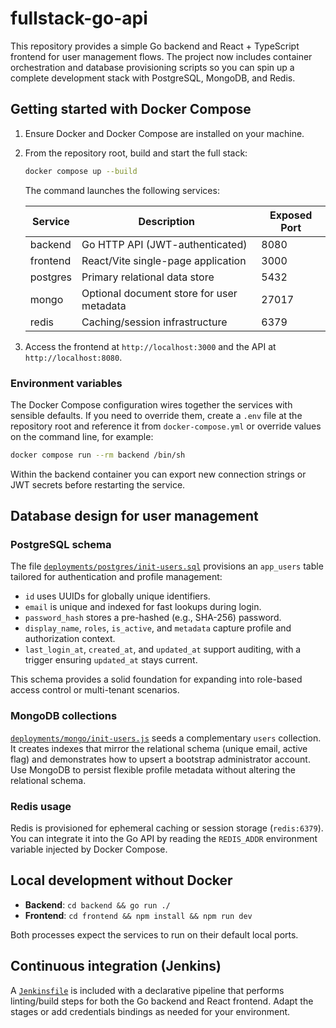 # fullstack-go-api

This repository provides a simple Go backend and React + TypeScript frontend for user management flows. The project now includes container orchestration and database provisioning scripts so you can spin up a complete development stack with PostgreSQL, MongoDB, and Redis.

## Getting started with Docker Compose

1. Ensure Docker and Docker Compose are installed on your machine.
2. From the repository root, build and start the full stack:

   ```bash
   docker compose up --build
   ```

   The command launches the following services:

   | Service   | Description                                | Exposed Port |
   |-----------|--------------------------------------------|--------------|
   | backend   | Go HTTP API (JWT-authenticated)            | 8080         |
   | frontend  | React/Vite single-page application         | 3000         |
   | postgres  | Primary relational data store              | 5432         |
   | mongo     | Optional document store for user metadata  | 27017        |
   | redis     | Caching/session infrastructure             | 6379         |

3. Access the frontend at `http://localhost:3000` and the API at `http://localhost:8080`.

### Environment variables

The Docker Compose configuration wires together the services with sensible defaults. If you need to override them, create a `.env` file at the repository root and reference it from `docker-compose.yml` or override values on the command line, for example:

```bash
docker compose run --rm backend /bin/sh
```

Within the backend container you can export new connection strings or JWT secrets before restarting the service.

## Database design for user management

### PostgreSQL schema

The file [`deployments/postgres/init-users.sql`](deployments/postgres/init-users.sql) provisions an `app_users` table tailored for authentication and profile management:

- `id` uses UUIDs for globally unique identifiers.
- `email` is unique and indexed for fast lookups during login.
- `password_hash` stores a pre-hashed (e.g., SHA-256) password.
- `display_name`, `roles`, `is_active`, and `metadata` capture profile and authorization context.
- `last_login_at`, `created_at`, and `updated_at` support auditing, with a trigger ensuring `updated_at` stays current.

This schema provides a solid foundation for expanding into role-based access control or multi-tenant scenarios.

### MongoDB collections

[`deployments/mongo/init-users.js`](deployments/mongo/init-users.js) seeds a complementary `users` collection. It creates indexes that mirror the relational schema (unique email, active flag) and demonstrates how to upsert a bootstrap administrator account. Use MongoDB to persist flexible profile metadata without altering the relational schema.

### Redis usage

Redis is provisioned for ephemeral caching or session storage (`redis:6379`). You can integrate it into the Go API by reading the `REDIS_ADDR` environment variable injected by Docker Compose.

## Local development without Docker

- **Backend**: `cd backend && go run ./`
- **Frontend**: `cd frontend && npm install && npm run dev`

Both processes expect the services to run on their default local ports.

## Continuous integration (Jenkins)

A [`Jenkinsfile`](Jenkinsfile) is included with a declarative pipeline that performs linting/build steps for both the Go backend and React frontend. Adapt the stages or add credentials bindings as needed for your environment.
